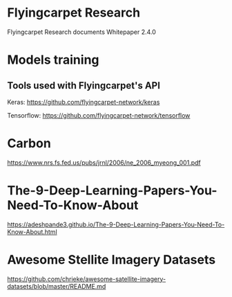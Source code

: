 # Flyingcarpet Research
Flyingcarpet Research documents 
Whitepaper 2.4.0

# Models training
## Tools used with Flyingcarpet's API
Keras: https://github.com/flyingcarpet-network/keras

Tensorflow: https://github.com/flyingcarpet-network/tensorflow

# Carbon
https://www.nrs.fs.fed.us/pubs/jrnl/2006/ne_2006_myeong_001.pdf


# The-9-Deep-Learning-Papers-You-Need-To-Know-About
https://adeshpande3.github.io/The-9-Deep-Learning-Papers-You-Need-To-Know-About.html

# Awesome Stellite Imagery Datasets
https://github.com/chrieke/awesome-satellite-imagery-datasets/blob/master/README.md

